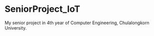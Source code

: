 # SeniorProject_IoT
My senior project in 4th year of Computer Engineering, Chulalongkorn University.

